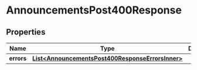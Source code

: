 

# AnnouncementsPost400Response


## Properties

| Name | Type | Description | Notes |
|------------ | ------------- | ------------- | -------------|
|**errors** | [**List&lt;AnnouncementsPost400ResponseErrorsInner&gt;**](AnnouncementsPost400ResponseErrorsInner.md) |  |  |



